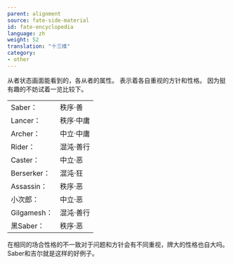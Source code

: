 ```yaml
---
parent: alignment
source: fate-side-material
id: fate-encyclopedia
language: zh
weight: 52
translation: "十三维"
category:
- other
---
```


从者状态画面能看到的，各从者的属性。
表示着各自重视的方针和性格。
因为挺有趣的不妨试着一览比较下。

<table>
  <tr><td>Saber：</td><td>秩序·善</td></tr>
  <tr><td>Lancer：</td><td>秩序·中庸</td></tr>
  <tr><td>Archer：</td><td>中立·中庸</td></tr>
  <tr><td>Rider：</td><td>混沌·善行</td></tr>
  <tr><td>Caster：</td><td>中立·恶</td></tr>
  <tr><td>Berserker：</td><td>混沌·狂</td></tr>
  <tr><td>Assassin：</td><td>秩序·恶</td></tr>
  <tr><td>小次郎：</td><td>中立·恶</td></tr>
  <tr><td>Gilgamesh：</td><td>混沌·善行</td></tr>
  <tr><td>黑Saber：</td><td>秩序·恶</td></tr>
</table>

在相同的场合性格的不一致对于问题和方针会有不同重视，牌大的性格也自大吗。
Saber和吉尔就是这样的好例子。
